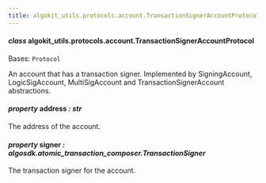 ```yaml
---
title: algokit_utils.protocols.account.TransactionSignerAccountProtocol
---
```

#### *class* algokit_utils.protocols.account.TransactionSignerAccountProtocol

Bases: `Protocol`

An account that has a transaction signer.
Implemented by SigningAccount, LogicSigAccount, MultiSigAccount and TransactionSignerAccount abstractions.

#### *property* address *: str*

The address of the account.

#### *property* signer *: algosdk.atomic_transaction_composer.TransactionSigner*

The transaction signer for the account.